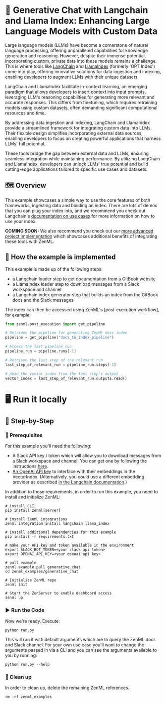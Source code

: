 # 💬 Generative Chat with Langchain and Llama Index: Enhancing Large Language Models with Custom Data

Large language models (LLMs) have become a cornerstone of natural language
processing, offering unparalleled capabilities for knowledge generation and
reasoning. However, despite their immense potential, incorporating custom,
private data into these models remains a challenge. This is where tools like
[LangChain](https://github.com/hwchase17/langchain) and
[LlamaIndex](https://github.com/jerryjliu/llama_index) (formerly 'GPT Index')
come into play, offering innovative solutions for data ingestion and indexing,
enabling developers to augment LLMs with their unique datasets.

LangChain and LlamaIndex facilitate in-context learning, an emerging paradigm
that allows developers to insert context into input prompts, leveraging LLM's
reasoning capabilities for generating more relevant and accurate responses. This
differs from finetuning, which requires retraining models using custom datasets,
often demanding significant computational resources and time.

By addressing data ingestion and indexing, LangChain and LlamaIndex provide a
streamlined framework for integrating custom data into LLMs. Their flexible
design simplifies incorporating external data sources, enabling developers to
focus on creating powerful applications that harness LLMs' full potential.

These tools bridge the gap between external data and LLMs, ensuring seamless
integration while maintaining performance. By utilizing LangChain and
LlamaIndex, developers can unlock LLMs' true potential and build cutting-edge
applications tailored to specific use cases and datasets.

## 🗺 Overview

This example showcases a simple way to use the core features of both frameworks,
ingesting data and building an index. There are lots of demos that you can plug
your index into, and we recommend you check out Langchain's [documentation on
use cases](https://langchain.readthedocs.io/en/latest/index.html#use-cases) for
more information on how to use your index.

**COMING SOON:** We also recommend you check out our [more advanced project
implementation](https://github.com/zenml-io/zenml-projects) which showcases
additional benefits of integrating these tools with ZenML.


## 🧰 How the example is implemented

This example is made up of the following steps:

- a Langchain loader step to get documentation from a GitBook website
- a LlamaIndex loader step to download messages from a Slack workspace and
  channel
- a Langchain index generator step that builds an index from the GitBook docs
  and the Slack messages

The index can then be accessed using ZenML's [post-execution workflow], for
example:

```python
from zenml.post_execution import get_pipeline

# Retrieve the pipeline for generating ZenML docs index
pipeline = get_pipeline("docs_to_index_pipeline")

# Access the last pipeline run
pipeline_run = pipeline.runs[-1]

# Retrieve the last step of the relevant run
last_step_of_relevant_run = pipeline_run.steps[-1]

# Read the vector index from the last step's output
vector_index = last_step_of_relevant_run.outputs.read()
```

# 🖥 Run it locally

## 👣 Step-by-Step

### 📄 Prerequisites

For this example you'll need the following:

- A Slack API key / token which will allow you to download messages from a Slack
  workspace and channel. You can get one by following the instructions
  [here](https://api.slack.com/authentication/basics).
- [An OpenAI API
  key](https://help.openai.com/en/articles/4936850-where-do-i-find-my-secret-api-key)
  to interface with their embeddings in the VectorIndex. (Alternatively, you
  could use a different embedding provider as described [in the Langchain
  documentation](https://langchain.readthedocs.io/en/latest/modules/indexes/examples/embeddings.html).)

In addition to those requirements, in order to run this example, you need to
install and initialize ZenML:

```shell
# install CLI
pip install zenml[server]

# install ZenML integrations
zenml integration install langchain llama_index

# install additional dependencies for this example
pip install -r requirements.txt

# make your API key and token available in the environment
export SLACK_BOT_TOKEN=<your slack api token>
export OPENAI_API_KEY=<your openai api key>

# pull example
zenml example pull generative_chat
cd zenml_examples/generative_chat

# Initialize ZenML repo
zenml init

# Start the ZenServer to enable dashboard access
zenml up
```

### ▶️ Run the Code

Now we're ready. Execute:

```shell
python run.py
```

This will run it with default arguments which are to query the ZenML docs and
Slack channel. For your own use case you'll want to change the arguments passed
in via a CLI and you can see the arguments available to you by running:

```shell
python run.py --help
```

### 🧽 Clean up

In order to clean up, delete the remaining ZenML references.

```shell
rm -rf zenml_examples
```
